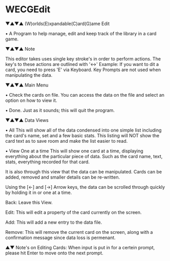 # WECGEdit

▼▲▼▲ (W)orlds(E)xpandable(C)ard(G)ame Edit

• A Program to help manage, edit and keep track of the library in a card game.

▼▲▼▲ Note

This editor takes uses single key stroke's in order to perform actions.
The key's to these actions are outlined with '<->'
Example: If you want to <E>dit a card, you need to press 'E' via Keyboard.
Key Prompts are not used when manipulating the data.
  
▼▲▼▲ Main Menu

• Check the cards on file.
You can access the data on the file and select an option on how to view it.

• Done.
Just as it sounds; this will quit the program.
  
▼▲▼▲ Data Views

• All
This will show all of the data condensed into one simple list including the card's name, set and a few basic stats.
This listing will NOT show the card text as to save room and make the list easier to read.

• View One at a time
This will show one card at a time, displaying everything about the particular piece of data. Such as the card name, text, stats, everything recorded for that card.
  
It is also through this view that the data can be manipulated. Cards can be added, removed and smaller details can be re-written.

Using the [←] and [→] Arrow keys, the data can be scrolled through quickly by holding it in or one at a time.

Back: Leave this View.

Edit: This will edit a property of the card currently on the screen.

Add: This will add a new entry to the data file.

Remove: This will remove the current card on the screen, along with a confirmation message since data loss is permenant.
  
▲▼ Note's on Editing Cards: When input is put in for a certein prompt, please hit Enter to move onto the next prompt.
